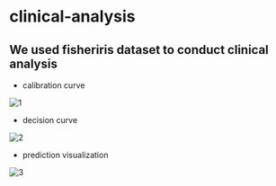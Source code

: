# clinical-analysis
## We used fisheriris dataset to conduct clinical analysis

- calibration curve

![1](https://github.com/zzrnuist/clinical-analysis/blob/master/fig/calibrationCurve.tif)
- decision curve

![2](https://github.com/zzrnuist/clinical-analysis/blob/master/fig/decisionCurve.tif)
- prediction visualization

![3](https://github.com/zzrnuist/clinical-analysis/blob/master/fig/visualization.tif)